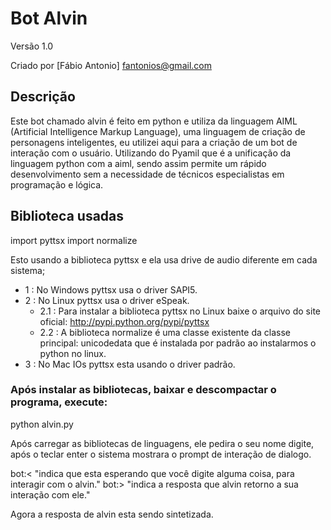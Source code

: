Bot Alvin
===========================================================

Versão 1.0

Criado por [Fábio Antonio] 
fantonios@gmail.com

Descrição
----------

Este bot chamado alvin é feito em python e utiliza da linguagem AIML (Artificial Intelligence Markup Language), uma linguagem de criação de personagens inteligentes, eu utilizei aqui para a criação de um bot de interação com o usuário. Utilizando do Pyamil que é a unificação da linguagem python com a aiml, sendo assim permite um rápido desenvolvimento sem a necessidade de técnicos especialistas em programação e lógica.

Biblioteca usadas
------------------

import pyttsx
import normalize

Esto usando a biblioteca pyttsx e ela usa drive de audio diferente em cada sistema;

  * 1 : No Windows pyttsx usa o driver SAPI5.
  * 2 : No Linux pyttsx usa o driver eSpeak.
  	* 2.1 : Para instalar a biblioteca pyttsx no Linux baixe o arquivo do site oficial: http://pypi.python.org/pypi/pyttsx
  	* 2.2 : A biblioteca normalize é uma classe existente da classe principal: unicodedata que é instalada por padrão ao instalarmos o python no linux.
  * 3 : No Mac IOs pyttsx esta usando o driver padrão.

### Após instalar as bibliotecas, baixar e descompactar o programa, execute:

python alvin.py

Após carregar as bibliotecas de linguagens, ele pedira o seu nome digite, após o teclar enter
o sistema mostrara o prompt de interação de dialogo.

bot:< "indica que esta esperando que você digite alguma coisa, para interagir com o alvin."
bot:> "indica a resposta que alvin retorno a sua interação com ele."

Agora a resposta de alvin esta sendo sintetizada.
